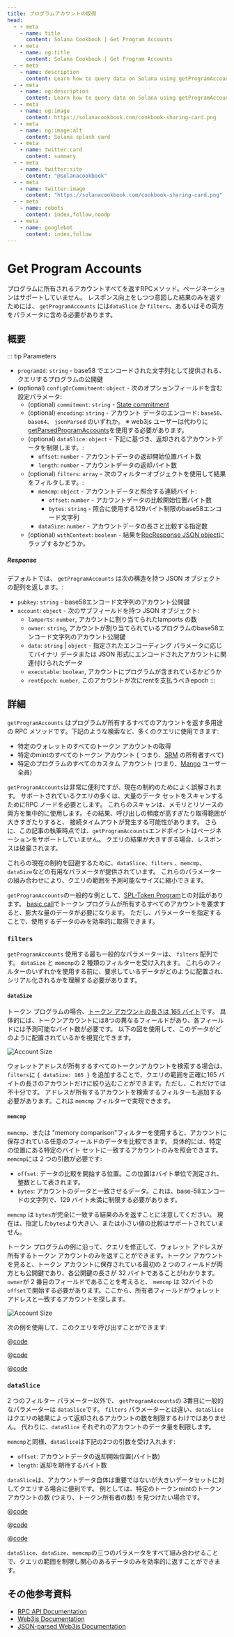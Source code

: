 ```yaml
---
title: プログラムアカウントの取得
head:
  - - meta
    - name: title
      content: Solana Cookbook | Get Program Accounts
  - - meta
    - name: og:title
      content: Solana Cookbook | Get Program Accounts
  - - meta
    - name: description
      content: Learn how to query data on Solana using getProgramAccounts and accountsDB
  - - meta
    - name: og:description
      content: Learn how to query data on Solana using getProgramAccounts and accountsDB
  - - meta
    - name: og:image
      content: https://solanacookbook.com/cookbook-sharing-card.png
  - - meta
    - name: og:image:alt
      content: Solana splash card
  - - meta
    - name: twitter:card
      content: summary
  - - meta
    - name: twitter:site
      content: "@solanacookbook"
  - - meta
    - name: twitter:image
      content: "https://solanacookbook.com/cookbook-sharing-card.png"
  - - meta
    - name: robots
      content: index,follow,noodp
  - - meta
    - name: googlebot
      content: index,follow
---
```


# Get Program Accounts

プログラムに所有されるアカウントすべてを返すRPCメソッド。ページネーションはサポートしていません。
レスポンス向上をしつつ意図した結果のみを返すためには、 `getProgramAccounts` には`dataSlice` か `filters`、あるいはその両方をパラメータに含める必要があります。

## 概要

::: tip Parameters

- `programId`: `string` - base58 でエンコードされた文字列として提供される、クエリするプログラムの公開鍵
- (optional) `configOrCommitment`: `object` - 次のオプションフィールドを含む設定パラメータ:
    - (optional) `commitment`: `string` - [State commitment](https://docs.solana.com/developing/clients/jsonrpc-api#configuring-state-commitment)
    - (optional) `encoding`: `string` - アカウント データのエンコード: `base58`、 `base64`、 `jsonParsed` のいずれか。 ※ web3js ユーザーは代わりに[getParsedProgramAccounts](https://solana-labs.github.io/solana-web3.js/classes/Connection.html#getParsedProgramAccounts)を使用する必要があります。
    - (optional) `dataSlice`: `object` - 下記に基づき、返却されるアカウントデータを制限します。:
        - `offset`: `number` - アカウントデータの返却開始位置バイト数
        - `length`: `number` - アカウントデータの返却バイト数
    - (optional) `filters`: `array` - 次のフィルターオブジェクトを使用して結果をフィルタします。:
        - `memcmp`: `object` - アカウントデータと照合する連続バイト:
            - `offset`: `number` - アカウントデータの比較開始位置バイト数
            - `bytes`: `string` - 照合に使用する129バイト制限のbase58エンコード文字列
        - `dataSize`: `number` - アカウントデータの長さと比較する指定数
    - (optional) `withContext`: `boolean` - 結果を[RpcResponse JSON object](https://docs.solana.com/developing/clients/jsonrpc-api#rpcresponse-structure)にラップするかどうか。

##### Response

デフォルトでは、 `getProgramAccounts` は次の構造を持つ JSON オブジェクトの配列を返します。:

- `pubkey`: `string` -  base58エンコード文字列のアカウント公開鍵
- `account`: `object` - 次のサブフィールドを持つ JSON オブジェクト:
    - `lamports`: `number`, アカウントに割り当てられたlamports の数
    - `owner`: `string`, アカウントが割り当てられているプログラムのbase58エンコード文字列のアカウント公開鍵
    - `data`: `string` | `object` - 指定されたエンコーディング パラメータに応じてバイナリ データまたは JSON 形式にエンコードされたアカウントに関連付けられたデータ
    - `executable`: `boolean`, アカウントにプログラムが含まれているかどうか
    - `rentEpoch`: `number`, このアカウントが次にrentを支払うべきepoch
:::

## 詳細

`getProgramAccounts` はプログラムが所有するすべてのアカウントを返す多用途の RPC メソッドです。下記のような検索など、多くのクエリに使用できます:

- 特定のウォレットのすべてのトークン アカウントの取得
- 特定のmintのすべてのトークン アカウント ( つまり、[SRM](https://www.projectserum.com/) の所有者すべて)
- 特定のプログラムのすべてのカスタム アカウント (つまり、[Mango](https://mango.markets/) ユーザー全員)

 `getProgramAccounts`は非常に便利ですが、現在の制約のためによく誤解されます。
 サポートされているクエリの多くは、大量のデータ セットをスキャンするためにRPC ノードを必要とします。
これらのスキャンは、メモリとリソースの両方を集中的に使用します。その結果、呼び出しの頻度が高すぎたり取得範囲が大きすぎたりすると、
接続タイムアウトが発生する可能性があります。 さらに、この記事の執筆時点では、`getProgramAccounts`エンドポイントはページネーションをサポートしていません。
クエリの結果が大きすぎる場合、レスポンスは破棄されます。

これらの現在の制約を回避するために、`dataSlice`、`filters` 、`memcmp`、 `dataSize`などの有用なパラメータが提供されています。
これらのパラメーターの組み合わせにより、クエリの範囲を予測可能なサイズに縮小できます。

`getProgramAccounts`の一般的な例として、[SPL-Token Program](https://spl.solana.com/token)との対話があります。 
 [basic call](../references/accounts.md#get-program-accounts)でトークン プログラムが所有するすべてのアカウントを要求すると、膨大な量のデータが必要になります。
ただし、パラメーターを指定することで、使用するデータのみを効率的に取得できます。

### `filters`
 `getProgramAccounts` 使用する最も一般的なパラメーターは、 `filters` 配列です。
  `dataSize` と `memcmp`の 2 種類のフィルターを受け入れます。
これらのフィルターのいずれかを使用する前に、要求しているデータがどのように配置され、シリアル化されるかを理解する必要があります。

#### `dataSize`
トークン プログラムの場合、[トークン アカウントの長さは 165 バイト](https://github.com/solana-labs/solana-program-library/blob/08d9999f997a8bf38719679be9d572f119d0d960/token/program/src/state.rs#L86-L106)です。
具体的には、トークンアカウントには8つの異なるフィールドがあり、各フィールドには予測可能なバイト数が必要です。
以下の図を使用して、このデータがどのように配置されているかを視覚化できます。

![Account Size](./get-program-accounts/account-size.png)

ウォレットアドレスが所有するすべてのトークンアカウントを検索する場合は、`filters`に `{ dataSize: 165 }` を追加することで、クエリの範囲を正確に165 バイトの長さのアカウントだけに絞り込むことができます。ただし、これだけでは不十分です。 アドレスが所有するアカウントを検索するフィルターも追加する必要があります。これは `memcmp` フィルターで実現できます。

#### `memcmp`
`memcmp`、または "memory comparison"フィルターを使用すると、アカウントに保存されている任意のフィールドのデータを比較できます。 具体的には、特定の位置にある特定のバイト セットに一致するアカウントのみを照会できます。 `memcmp`には 2 つの引数が必要です:

- `offset`: データの比較を開始する位置。この位置はバイト単位で測定され、整数として表されます。
- `bytes`: アカウントのデータと一致させるデータ。これは、base-58エンコードの文字列で、129 バイト未満に制限する必要があります。

`memcmp` は `bytes`が完全に一致する結果のみを返すことに注意してください。 
現在は、指定した`bytes`より大きい、または小さい値の比較はサポートされていません。

トークン プログラムの例に沿って、クエリを修正して、ウォレット アドレスが所有するトークン アカウントのみを返すことができます。トークン アカウントを見ると、トークン アカウントに保存されている最初の 2 つのフィールドが両方とも公開鍵であり、各公開鍵の長さが 32 バイトであることがわかります。`owner`が 2 番目のフィールドであることを考えると、 `memcmp` は  32バイトの`offset`で開始する必要があります。ここから、所有者フィールドがウォレット アドレスと一致するアカウントを探します。

![Account Size](./get-program-accounts/memcmp.png)

次の例を使用して、このクエリを呼び出すことができます:

<CodeGroup>
  <CodeGroupItem title="TS" active>

@[code](@/code/get-program-accounts/memcmp/memcmp.en.ts)

  </CodeGroupItem>

  <CodeGroupItem title="Rust Client" active>

@[code](@/code/get-program-accounts/memcmp/memcmp.en.rs)

  </CodeGroupItem>

  <CodeGroupItem title="cURL" active>

@[code](@/code/get-program-accounts/memcmp/memcmp.en.sh)

  </CodeGroupItem>
</CodeGroup>

### `dataSlice`

2 つのフィルター パラメーター以外で、 `getProgramAccounts`の 3番目に一般的なパラメーターは `dataSlice`です。
 `filters` パラメーターとは違い、`dataSlice`はクエリの結果によって返却されるアカウントの数を制限するわけではありません。
 代わりに、`dataSlice` それぞれのアカウントのデータ量を制限します。

`memcmp`と同様、`dataSlice`は下記の2つの引数を受け入れます:

- `offset`: アカウントデータの返却開始位置(バイト数)
- `length`: 返却を期待するバイト数

`dataSlice`は、アカウントデータ自体は重要ではないが大きいデータセットに対してクエリする場合に便利です。 
例としては、特定のトークンmintのトークンアカウントの数 (つまり、トークン所有者の数) を見つけたい場合です。

<CodeGroup>
  <CodeGroupItem title="TS" active>

@[code](@/code/get-program-accounts/dataSlice/dataSlice.en.ts)

  </CodeGroupItem>

  <CodeGroupItem title="Rust Client" active>

@[code](@/code/get-program-accounts/dataSlice/dataSlice.en.rs)

  </CodeGroupItem>

  <CodeGroupItem title="cURL" active>

@[code](@/code/get-program-accounts/dataSlice/dataSlice.en.sh)

  </CodeGroupItem>
</CodeGroup>

`dataSlice`、`dataSize`、`memcmp`の三つのパラメータをすべて組み合わせることで、クエリの範囲を制限し関心のあるデータのみを効率的に返すことができます。

## その他参考資料

- [RPC API Documentation](https://docs.solana.com/developing/clients/jsonrpc-api#getprogramaccounts)
- [Web3js Documentation](https://solana-labs.github.io/solana-web3.js/classes/Connection.html#getProgramAccounts)
- [JSON-parsed Web3js Documentation](https://solana-labs.github.io/solana-web3.js/classes/Connection.html#getParsedProgramAccounts)
